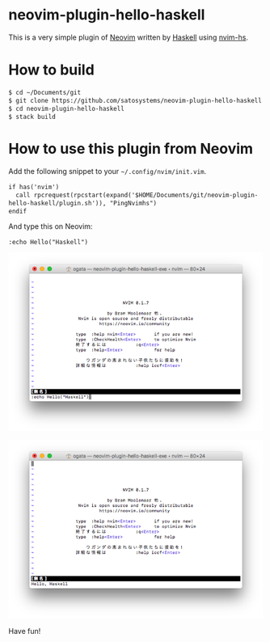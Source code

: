 # neovim-plugin-hello-haskell

This is a very simple plugin of [Neovim](https://neovim.io/)
written by [Haskell](https://www.haskell.org/) using
[nvim-hs](https://github.com/neovimhaskell/nvim-hs).

# How to build

```
$ cd ~/Documents/git
$ git clone https://github.com/satosystems/neovim-plugin-hello-haskell
$ cd neovim-plugin-hello-haskell
$ stack build
```

# How to use this plugin from Neovim

Add the following snippet to your `~/.config/nvim/init.vim`.

```
if has('nvim')
  call rpcrequest(rpcstart(expand('$HOME/Documents/git/neovim-plugin-hello-haskell/plugin.sh')), "PingNvimhs")
endif
```

And type this on Neovim:

```
:echo Hello("Haskell")
```

![](https://raw.githubusercontent.com/satosystems/neovim-plugin-hello-haskell/images/images/screenshot-01.png)

![](https://raw.githubusercontent.com/satosystems/neovim-plugin-hello-haskell/images/images/screenshot-02.png)

Have fun!
